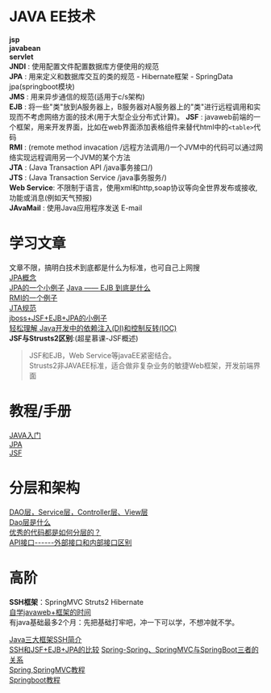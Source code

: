 # JAVA EE技术  
**jsp**  
**javabean**  
**servlet**  
**JNDI** : 使用配置文件配置数据库方便使用的规范  
**JPA** : 用来定义和数据库交互的类的规范 - Hibernate框架 - SpringData jpa(springboot模块)  
**JMS** : 用来异步通信的规范(适用于c/s架构)   
**EJB** : 将一些"类"放到A服务器上，B服务器对A服务器上的"类"进行远程调用和实现而不考虑网络方面的技术(用于大型企业分布式计算)。 
**JSF** : javaweb前端的一个框架，用来开发界面，比如在web界面添加表格组件来替代html中的`<table>`代码    
**RMI** : (remote method invacation /远程方法调用/)一个JVM中的代码可以通过网络实现远程调用另一个JVM的某个方法   
**JTA** : (Java Transaction API /java事务接口/)   
**JTS** : (Java Transaction Service /java事务服务/)  
**Web Service**:  不限制于语言，使用xml和http,soap协议等向全世界发布或接收,功能或消息(例如天气预报)  
**JAvaMail** : 使用Java应用程序发送 E-mail   

# 学习文章  
文章不限，搞明白技术到底都是什么为标准，也可自己上网搜  
[JPA概念](https://segmentfault.com/a/1190000022465115)  
[JPA的一个小例子](https://www.w3cschool.cn/java/jpa-entitymanager.html)
[Java —— EJB 到底是什么](https://blog.csdn.net/qq_19865749/article/details/75648083)  
[RMI的一个例子](https://www.liaoxuefeng.com/wiki/1252599548343744/1323711850348577)  
[JTA规范](http://www.tianshouzhi.com/api/tutorials/distributed_transaction/385)  
[jboss+JSF+EJB+JPA的小例子](https://blog.csdn.net/frightingforambition/article/details/48781983)  
[轻松理解 Java开发中的依赖注入(DI)和控制反转(IOC)](https://www.jianshu.com/p/506dcd94d4f9)  
**JSF与Strusts2区别**:(超星慕课-JSF概述)  
> JSF和EJB，Web Service等javaEE紧密结合。  
> Strusts2非JAVAEE标准，适合做非复杂业务的敏捷Web框架，开发前端界面  

# 教程/手册
[JAVA入门](https://www.w3cschool.cn/java/java-tutorial.html)  
[JPA](https://www.w3cschool.cn/java/jpa-entitymanager.html)  
[JSF](https://www.w3cschool.cn/java/jsf-basic-tags.html)  



# 分层和架构  
[DAO层，Service层，Controller层、View层](https://blog.csdn.net/zdwzzu2006/article/details/6053006)  
[Dao层是什么](https://www.jianshu.com/p/8c3789d56d95)  
[优秀的代码都是如何分层的？](https://cloud.tencent.com/developer/article/1480978)  
[API接口------外部接口和内部接口区别](https://blog.csdn.net/loner_fang/article/details/82798975)  




# 高阶  
**SSH框架**：SpringMVC  Struts2  Hibernate  
[自学javaweb+框架的时间](https://zhidao.baidu.com/question/447270880?bd_page_type=0&pu=&init=middle)  
有java基础最多2个月：先把基础打牢吧，冲一下可以学，不想冲就不学。  

[Java三大框架SSH简介](https://blog.csdn.net/BaiCangZhiDian/article/details/80885097?utm_medium=distribute.pc_relevant_t0.none-task-blog-BlogCommendFromBaidu-1.control&dist_request_id=&depth_1-utm_source=distribute.pc_relevant_t0.none-task-blog-BlogCommendFromBaidu-1.control)  
[SSH和JSF+EJB+JPA的比较](https://blog.csdn.net/sunbirdhan/article/details/44114105?utm_medium=distribute.pc_relevant.none-task-blog-BlogCommendFromMachineLearnPai2-4.control&dist_request_id=&depth_1-utm_source=distribute.pc_relevant.none-task-blog-BlogCommendFromMachineLearnPai2-4.control)
[Spring-Spring、SpringMVC与SpringBoot三者的关系](https://www.jianshu.com/p/447a2de60ffc)  
[Spring,SpringMVC教程](https://www.w3cschool.cn/wkspring/dcu91icn.html)  
[Springboot教程](https://www.yiibai.com/spring-boot/)  
